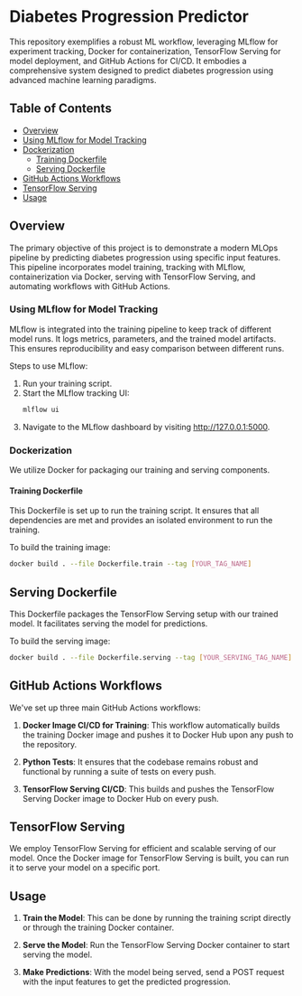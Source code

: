 # Diabetes Progression Predictor

This repository exemplifies a robust ML workflow, leveraging MLflow for experiment tracking, Docker for containerization, TensorFlow Serving for model deployment, and GitHub Actions for CI/CD. It embodies a comprehensive system designed to predict diabetes progression using advanced machine learning paradigms.

## Table of Contents
- [Overview](#overview)
- [Using MLflow for Model Tracking](#using-mlflow-for-model-tracking)
- [Dockerization](#dockerization)
  - [Training Dockerfile](#training-dockerfile)
  - [Serving Dockerfile](#serving-dockerfile)
- [GitHub Actions Workflows](#github-actions-workflows)
- [TensorFlow Serving](#tensorflow-serving)
- [Usage](#usage)

## Overview
The primary objective of this project is to demonstrate a modern MLOps pipeline by predicting diabetes progression using specific input features. This pipeline incorporates model training, tracking with MLflow, containerization via Docker, serving with TensorFlow Serving, and automating workflows with GitHub Actions.

### Using MLflow for Model Tracking
MLflow is integrated into the training pipeline to keep track of different model runs. It logs metrics, parameters, and the trained model artifacts. This ensures reproducibility and easy comparison between different runs.

Steps to use MLflow:

1. Run your training script.
2. Start the MLflow tracking UI:
   ```bash
   mlflow ui
3. Navigate to the MLflow dashboard by visiting http://127.0.0.1:5000.

### Dockerization
We utilize Docker for packaging our training and serving components.

#### Training Dockerfile
This Dockerfile is set up to run the training script. It ensures that all dependencies are met and provides an isolated environment to run the training.

To build the training image:

```bash
docker build . --file Dockerfile.train --tag [YOUR_TAG_NAME]
```
## Serving Dockerfile

This Dockerfile packages the TensorFlow Serving setup with our trained model. It facilitates serving the model for predictions.

To build the serving image:

```bash
docker build . --file Dockerfile.serving --tag [YOUR_SERVING_TAG_NAME]
```
## GitHub Actions Workflows

We've set up three main GitHub Actions workflows:

1. **Docker Image CI/CD for Training**: This workflow automatically builds the training Docker image and pushes it to Docker Hub upon any push to the repository.

2. **Python Tests**: It ensures that the codebase remains robust and functional by running a suite of tests on every push.

3. **TensorFlow Serving CI/CD**: This builds and pushes the TensorFlow Serving Docker image to Docker Hub on every push.

## TensorFlow Serving

We employ TensorFlow Serving for efficient and scalable serving of our model. Once the Docker image for TensorFlow Serving is built, you can run it to serve your model on a specific port.

## Usage

1. **Train the Model**: This can be done by running the training script directly or through the training Docker container.

2. **Serve the Model**: Run the TensorFlow Serving Docker container to start serving the model.

3. **Make Predictions**: With the model being served, send a POST request with the input features to get the predicted progression.



